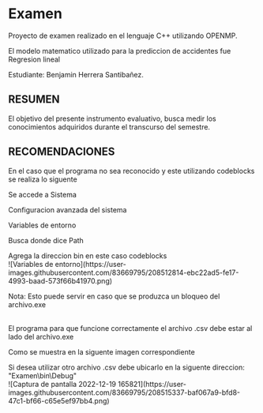 # Examen
<p>Proyecto de examen realizado en el lenguaje C++ utilizando OPENMP.<br>
<p>El modelo matematico utilizado para la prediccion de accidentes fue Regresion lineal<br>
<p>Estudiante: Benjamin Herrera Santibañez.<br>

## RESUMEN
<p>El objetivo del presente instrumento evaluativo, busca medir los conocimientos adquiridos
durante el transcurso del semestre.<br>

## RECOMENDACIONES

<p>En el caso que el programa no sea reconocido y este utilizando codeblocks se realiza lo siguente<br>
<p>Se accede a Sistema<br>
<p>Configuracion avanzada del sistema<br>
<p>Variables de entorno<br>
<p>Busca donde dice Path<br>
<p>Agrega la direccion bin en este caso codeblocks<br>
![Variables de entorno](https://user-images.githubusercontent.com/83669795/208512814-ebc22ad5-fe17-4993-baad-573f66b41970.png)
<p>Nota: Esto puede servir en caso que se produzca un bloqueo  del archivo.exe<br>
<br>
<p>El programa para que funcione correctamente el archivo .csv debe estar al lado del archivo.exe<br>
<p>Como se muestra en la siguente imagen correspondiente<br>
<p>Si desea utilizar otro archivo .csv debe ubicarlo en la siguente direccion: "Examen\bin\Debug"<br>
![Captura de pantalla 2022-12-19 165821](https://user-images.githubusercontent.com/83669795/208515337-baf067a9-bfd8-47c1-bf66-c65e5ef97bb4.png)

